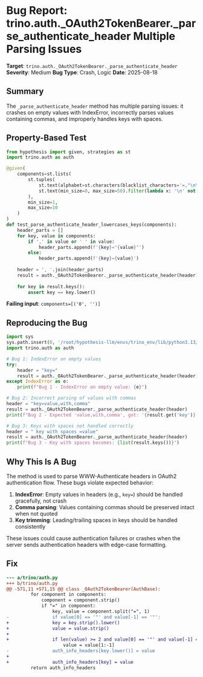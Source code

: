 # Bug Report: trino.auth._OAuth2TokenBearer._parse_authenticate_header Multiple Parsing Issues

**Target**: `trino.auth._OAuth2TokenBearer._parse_authenticate_header`
**Severity**: Medium
**Bug Type**: Crash, Logic
**Date**: 2025-08-18

## Summary

The `_parse_authenticate_header` method has multiple parsing issues: it crashes on empty values with IndexError, incorrectly parses values containing commas, and improperly handles keys with spaces.

## Property-Based Test

```python
from hypothesis import given, strategies as st
import trino.auth as auth

@given(
    components=st.lists(
        st.tuples(
            st.text(alphabet=st.characters(blacklist_characters='=,"\n\r'), min_size=1, max_size=20),
            st.text(min_size=0, max_size=50).filter(lambda x: '\n' not in x and '\r' not in x)
        ),
        min_size=1,
        max_size=10
    )
)
def test_parse_authenticate_header_lowercases_keys(components):
    header_parts = []
    for key, value in components:
        if ',' in value or ' ' in value:
            header_parts.append(f'{key}="{value}"')
        else:
            header_parts.append(f'{key}={value}')
    
    header = ', '.join(header_parts)
    result = auth._OAuth2TokenBearer._parse_authenticate_header(header)
    
    for key in result.keys():
        assert key == key.lower()
```

**Failing input**: `components=[('0', '')]`

## Reproducing the Bug

```python
import sys
sys.path.insert(0, '/root/hypothesis-llm/envs/trino_env/lib/python3.13/site-packages')
import trino.auth as auth

# Bug 1: IndexError on empty values
try:
    header = "key="
    result = auth._OAuth2TokenBearer._parse_authenticate_header(header)
except IndexError as e:
    print(f"Bug 1 - IndexError on empty value: {e}")

# Bug 2: Incorrect parsing of values with commas
header = "key=value,with,comma"
result = auth._OAuth2TokenBearer._parse_authenticate_header(header)
print(f"Bug 2 - Expected 'value,with,comma', got: '{result.get('key')}'")

# Bug 3: Keys with spaces not handled correctly  
header = " key with spaces =value"
result = auth._OAuth2TokenBearer._parse_authenticate_header(header)
print(f"Bug 3 - Key with spaces becomes: {list(result.keys())}")
```

## Why This Is A Bug

The method is used to parse WWW-Authenticate headers in OAuth2 authentication flow. These bugs violate expected behavior:

1. **IndexError**: Empty values in headers (e.g., `key=`) should be handled gracefully, not crash
2. **Comma parsing**: Values containing commas should be preserved intact when not quoted
3. **Key trimming**: Leading/trailing spaces in keys should be handled consistently

These issues could cause authentication failures or crashes when the server sends authentication headers with edge-case formatting.

## Fix

```diff
--- a/trino/auth.py
+++ b/trino/auth.py
@@ -571,11 +571,15 @@ class _OAuth2TokenBearer(AuthBase):
         for component in components:
             component = component.strip()
             if "=" in component:
                 key, value = component.split("=", 1)
-                if value[0] == '"' and value[-1] == '"':
+                key = key.strip().lower()
+                value = value.strip()
+                
+                if len(value) >= 2 and value[0] == '"' and value[-1] == '"':
                     value = value[1:-1]
-                auth_info_headers[key.lower()] = value
+                
+                auth_info_headers[key] = value
         return auth_info_headers
```